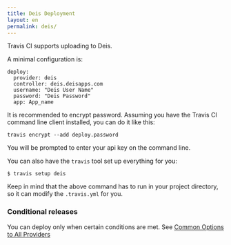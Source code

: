 ```yaml
---
title: Deis Deployment
layout: en
permalink: deis/
---
```


Travis CI supports uploading to Deis.

A minimal configuration is:

    deploy:
      provider: deis
      controller: deis.deisapps.com
      username: "Deis User Name"
      password: "Deis Password"
      app: App_name

It is recommended to encrypt password.
Assuming you have the Travis CI command line client installed, you can do it like this:

    travis encrypt --add deploy.password

You will be prompted to enter your api key on the command line.

You can also have the `travis` tool set up everything for you:

    $ travis setup deis

Keep in mind that the above command has to run in your project directory, so it can modify the `.travis.yml` for you.

### Conditional releases

You can deploy only when certain conditions are met.
See [Common Options to All Providers](/user/deployment#Common-Options-to-All-Providers)

